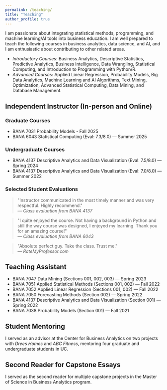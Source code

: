 ```yaml
---
permalink: /teaching/
title: "Teaching"
author_profile: true
---
```


I am passionate about integrating statistical methods, programming, and machine learning/AI tools into business education. I am well prepared to teach the following courses in business analytics, data science, and AI, and I am enthusiastic about contributing to other related areas.

-	*Introductory Courses*: Business Analytics, Descriptive Statistics, Predictive Analytics, Business Intelligence, Data Wrangling, Statistical Computing, and Introduction to Programming with Python/R.
-	*Advanced Courses*: Applied Linear Regression, Probability Models, Big Data Analytics, Machine Learning and AI Algorithms, Text Mining, Optimization, Advanced Statistical Computing, Data Mining, and Database Management.


## Independent Instructor (In-person and Online)

### Graduate Courses
- BANA 7031 Probability Models - Fall 2025
- BANA 6043 Statistical Computing (Eval: 7.3/8.0) — Summer 2025

### Undergraduate Courses
- BANA 4137 Descriptive Analytics and Data Visualization (Eval: 7.5/8.0) — Spring 2024
- BANA 4137 Descriptive Analytics and Data Visualization (Eval: 7.0/8.0) — Summer 2022

### Selected Student Evaluations

> "Instructor communicated in the most timely manner and was very respectful. Highly recommend."  
> — *Class evaluation from BANA 4137*

> "I quite enjoyed the course. Not having a background in Python and still the way course was designed, I enjoyed my learning. Thank you for an amazing course!"  
> — *Class evaluation from BANA 6043*

> "Absolute perfect guy. Take the class. Trust me."  
> — *RateMyProfessor.com*

## Teaching Assistant
- BANA 7047 Data Mining (Sections 001, 002, 003) — Spring 2023
- BANA 7051 Applied Statistical Methods (Sections 001, 002) — Fall 2022
- BANA 7052 Applied Linear Regression (Sections 001, 002) — Fall 2022
- BANA 7050 Forecasting Methods (Section 002) — Spring 2022
- BANA 4137 Descriptive Analytics and Data Visualization (Section 001) — Spring 2022
- BANA 7038 Probability Models (Section 001) — Fall 2021

## Student Mentoring

I served as an advisor at the Center for Business Analytics on two projects with *Drees Homes* and *ABC Fitness*, mentoring four graduate and undergraduate students in UC.

## Second Reader for Capstone Essays

I served as the second reader for multiple capstone projects in the Master of Science in Business Analytics program.
